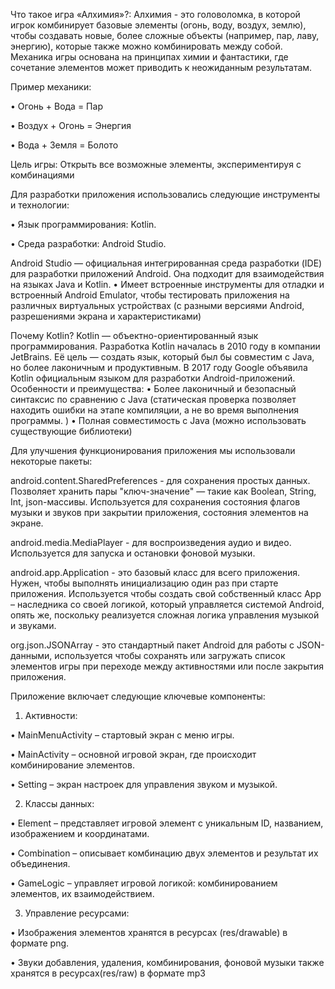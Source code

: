 
Что такое игра «Алхимия»?:
Алхимия - это головоломка, в которой игрок комбинирует базовые элементы (огонь, воду, воздух, землю), чтобы создавать новые, более сложные объекты (например, пар, лаву, энергию), которые также можно комбинировать между собой. Механика игры основана на принципах химии и фантастики, где сочетание элементов может приводить к неожиданным результатам. 

Пример механики:

•	Огонь + Вода = Пар

•	Воздух + Огонь = Энергия

•	Вода + Земля = Болото

Цель игры: Открыть все возможные элементы, экспериментируя с комбинациями


Для разработки приложения использовались следующие инструменты и технологии:

•	Язык программирования: Kotlin.

•	Среда разработки: Android Studio.

Android Studio — официальная интегрированная среда разработки (IDE) для разработки приложений Android. Она подходит для взаимодействия на языках Java и Kotlin. 
•	Имеет встроенные инструменты для отладки и встроенный Android Emulator, чтобы тестировать приложения на различных виртуальных устройствах (с разными версиями Android, разрешениями экрана и характеристиками)

Почему Kotlin?
Kotlin — объектно-ориентированный язык программирования. 
Разработка Kotlin началась в 2010 году в компании JetBrains. Её цель — создать язык, который был бы совместим с Java, но более лаконичным и продуктивным. 
В 2017 году Google объявила Kotlin официальным языком для разработки Android-приложений. 
Особенности и преимущества:
•	Более лаконичный и безопасный синтаксис по сравнению с Java (статическая проверка позволяет находить ошибки на этапе компиляции, а не во время выполнения программы. )
•	Полная совместимость с Java (можно использовать существующие библиотеки)


Для улучшения функционирования приложения мы использовали некоторые пакеты:

android.content.SharedPreferences - для сохранения простых данных. Позволяет хранить пары "ключ-значение" — такие как Boolean, String, Int, json-массивы. Используется  для сохранения состояния флагов музыки и звуков при закрытии приложения, состояния элементов на экране. 

android.media.MediaPlayer - для воспроизведения аудио и видео. Используется для запуска и остановки фоновой музыки. 

android.app.Application - это базовый класс для всего приложения. Нужен, чтобы выполнять инициализацию один раз при старте приложения. Используется чтобы создать свой собственный класс App – наследника со своей логикой, который управляется системой Android, опять же, поскольку реализуется сложная логика управления музыкой и звуками.

org.json.JSONArray - это стандартный пакет Android для работы с JSON-данными, используется чтобы сохранять или загружать список элементов игры при переходе между активностями или после закрытия приложения.


Приложение включает следующие ключевые компоненты:
1.	Активности:
   
•	MainMenuActivity – стартовый экран с меню игры.
 
•	MainActivity – основной игровой экран, где происходит комбинирование элементов.
 
•	Setting – экран настроек для управления звуком и музыкой.  

2.	Классы данных:
   
•	Element – представляет игровой элемент с уникальным ID, названием, изображением и координатами.
 
•	Combination – описывает комбинацию двух элементов и результат их объединения.
 
•	GameLogic – управляет игровой логикой: комбинированием элементов, их взаимодействием.

3.	Управление ресурсами:
   
•	Изображения элементов хранятся в ресурсах (res/drawable) в формате png. 

•	Звуки добавления, удаления, комбинирования, фоновой музыки также хранятся в ресурсах(res/raw) в формате mp3
